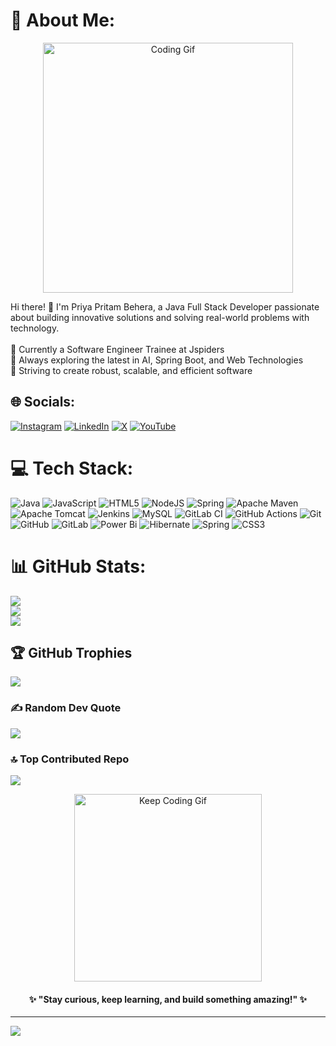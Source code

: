 # 💫 About Me:
<p align="center">
    <img src="https://media.giphy.com/media/qgQUggAC3Pfv687qPC/giphy.gif" width="400" alt="Coding Gif"/>
</p>
Hi there! 👋 I'm Priya Pritam Behera, a Java Full Stack Developer passionate about building innovative solutions and solving real-world problems with technology.<br><br>🔭 Currently a Software Engineer Trainee at Jspiders<br>🌱 Always exploring the latest in AI, Spring Boot, and Web Technologies<br>🚀 Striving to create robust, scalable, and efficient software<br>


## 🌐 Socials:
[![Instagram](https://img.shields.io/badge/Instagram-%23E4405F.svg?logo=Instagram&logoColor=white)](https://instagram.com/mr_priya_pritam) [![LinkedIn](https://img.shields.io/badge/LinkedIn-%230077B5.svg?logo=linkedin&logoColor=white)](https://linkedin.com/in/priyapritam) [![X](https://img.shields.io/badge/X-black.svg?logo=X&logoColor=white)](https://x.com/PriyaPritam03) [![YouTube](https://img.shields.io/badge/YouTube-%23FF0000.svg?logo=YouTube&logoColor=white)](https://youtube.com/@@p2music73) 

# 💻 Tech Stack:
![Java](https://img.shields.io/badge/java-%23ED8B00.svg?style=for-the-badge&logo=openjdk&logoColor=white) ![JavaScript](https://img.shields.io/badge/javascript-%23323330.svg?style=for-the-badge&logo=javascript&logoColor=%23F7DF1E) ![HTML5](https://img.shields.io/badge/html5-%23E34F26.svg?style=for-the-badge&logo=html5&logoColor=white) ![NodeJS](https://img.shields.io/badge/node.js-6DA55F?style=for-the-badge&logo=node.js&logoColor=white) ![Spring](https://img.shields.io/badge/spring-%236DB33F.svg?style=for-the-badge&logo=spring&logoColor=white) ![Apache Maven](https://img.shields.io/badge/Apache%20Maven-C71A36?style=for-the-badge&logo=Apache%20Maven&logoColor=white) ![Apache Tomcat](https://img.shields.io/badge/apache%20tomcat-%23F8DC75.svg?style=for-the-badge&logo=apache-tomcat&logoColor=black) ![Jenkins](https://img.shields.io/badge/jenkins-%232C5263.svg?style=for-the-badge&logo=jenkins&logoColor=white) ![MySQL](https://img.shields.io/badge/mysql-4479A1.svg?style=for-the-badge&logo=mysql&logoColor=white) ![GitLab CI](https://img.shields.io/badge/gitlab%20CI-%23181717.svg?style=for-the-badge&logo=gitlab&logoColor=white) ![GitHub Actions](https://img.shields.io/badge/github%20actions-%232671E5.svg?style=for-the-badge&logo=githubactions&logoColor=white) ![Git](https://img.shields.io/badge/git-%23F05033.svg?style=for-the-badge&logo=git&logoColor=white) ![GitHub](https://img.shields.io/badge/github-%23121011.svg?style=for-the-badge&logo=github&logoColor=white) ![GitLab](https://img.shields.io/badge/gitlab-%23181717.svg?style=for-the-badge&logo=gitlab&logoColor=white) ![Power Bi](https://img.shields.io/badge/power_bi-F2C811?style=for-the-badge&logo=powerbi&logoColor=black) ![Hibernate](https://img.shields.io/badge/Hibernate-59666C?style=for-the-badge&logo=Hibernate&logoColor=white) ![Spring](https://img.shields.io/badge/spring-%236DB33F.svg?style=for-the-badge&logo=spring&logoColor=white) ![CSS3](https://img.shields.io/badge/css3-%231572B6.svg?style=for-the-badge&logo=css3&logoColor=white)
# 📊 GitHub Stats:
![](https://github-readme-stats.vercel.app/api?username=priyapritam&theme=default&hide_border=false&include_all_commits=false&count_private=false)<br/>
![](https://github-readme-streak-stats.herokuapp.com/?user=priyapritam&theme=default&hide_border=false)<br/>
![](https://github-readme-stats.vercel.app/api/top-langs/?username=priyapritam&theme=default&hide_border=false&include_all_commits=false&count_private=false&layout=compact)

## 🏆 GitHub Trophies
![](https://github-profile-trophy.vercel.app/?username=priyapritam&theme=default&no-frame=false&no-bg=true&margin-w=4)

### ✍️ Random Dev Quote
![](https://quotes-github-readme.vercel.app/api?type=horizontal&theme=light)

### 🔝 Top Contributed Repo
![](https://github-contributor-stats.vercel.app/api?username=priyapritam&limit=5&theme=default&combine_all_yearly_contributions=true)

<p align="center">
    <img src="https://media.giphy.com/media/3o85xIO33l7RlmLR4I/giphy.gif" width="300" alt="Keep Coding Gif">
</p>

<h4 align="center">✨ "Stay curious, keep learning, and build something amazing!" ✨</h4>

---

[![](https://visitcount.itsvg.in/api?id=priyapritam&icon=0&color=0)](https://visitcount.itsvg.in)

<!-- Proudly created with GPRM ( https://gprm.itsvg.in ) -->
